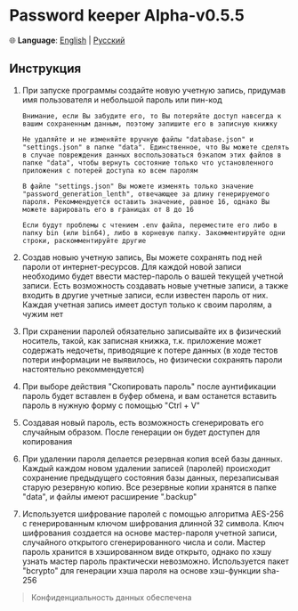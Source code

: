 # Password keeper Alpha-v0.5.5

🌐 **Language**: [English](README.en.md) | [Русский](README.ru.md)

## Инструкция

1. При запуске программы создайте новую учетную запись, придумав имя пользователя и небольшой пароль или пин-код

    `Внимание, если Вы забудите его, то Вы потеряйте доступ навсегда к вашим сохраненным данным, поэтому запишите его в записную книжку`

    `Не удаляйте и не изменяйте вручную файлы "database.json" и "settings.json" в папке "data". Единственное, что Вы можете сделять в случае повреждения данных воспользоваться бэкапом этих файлов в папке "data", чтобы вернуть состояние только что установленного приложения с потерей доступа ко всем паролям`

    `В файле "settings.json" Вы можете изменять только значение "password_generation_lenth", отвечающее за длину генерируемого пароля. Рекоммендуется оставить значение, равное 16, однако Вы можете варировать его в границах от 8 до 16`

    `Если будут проблемы с чтением .env файла, переместите его либо в папку bin (или bin64), либо в корневую папку. Закомментируйте одни строки, раскомментируйте другие`

2. Создав новыю учетную запись, Вы можете сохранять под ней пароли от интернет-ресурсов. Для каждой новой записи необходимо будет ввести мастер-пароль о вашей текущей учетной записи. Есть возможность создавать новые учетные записи, а также входить в другие учетные записи, если известен пароль от них. Каждая учетная запись имеет доступ только к своим паролям, а чужим нет

3. При схранении паролей обязательно записывайте их в физический носитель, такой, как записная книжка, т.к. приложение может содержать недочеты, приводящие к потере данных (в ходе тестов потери информации не выявилось, но физически сохранять пароли настоятельно рекоммендуется)

4. При выборе действия "Скопировать пароль" после аунтификации пароль будет вставлен в буфер обмена, и вам останется вставить пароль в нужную форму с помощью "Ctrl + V"

5. Создавая новый пароль, есть возможность сгенерировать его случайным образом. После генерации он будет доступен для копирования

6. При удалении пароля делается резервная копия всей базы данных. Каждый каждом новом удалении записей (паролей) происходит сохранение предыдущего состояния базы данных, перезаписывая старую резервную копию. Все резервные копии хранятся в папке "data", и файлы имеют расширение ".backup"

7. Используется шифрование паролей с помощью алгоритма AES-256 c генерированным ключом шифрования длинной 32 символа. Ключ шифрования создается на основе мастер-пароля учетной записи, случайного открытого сгенерированного числа и соли. Мастер пароль хранится в хэшированном виде открыто, однако по хэшу узнать мастер пароль практически невозможно. Используется пакет "bcrypto" для генерации хэша пароля на основе хэш-функции sha-256

> Конфиденциальность данных обеспечена